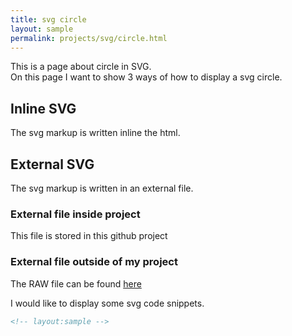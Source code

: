 ```yaml
---
title: svg circle
layout: sample
permalink: projects/svg/circle.html
---
```

This is a page about circle in SVG.  
On this page I want to show 3 ways of how to display a svg circle.


## Inline SVG
The svg markup is written inline the html.


## External SVG
The svg markup is written in an external file.  


### External file inside project
This file is stored in this github project


### External file outside of my project

The RAW file can be found [here](https://github.com/M2vH/websitetest/raw/...)

I would like to display some svg code snippets.

```svg
<!-- layout:sample -->

```

